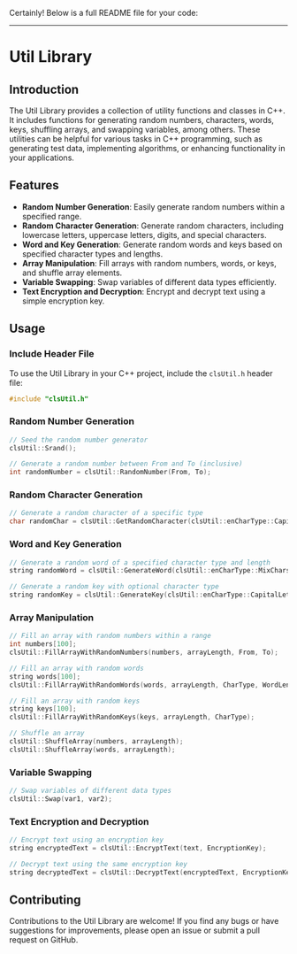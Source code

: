 Certainly! Below is a full README file for your code:

---

# Util Library

## Introduction

The Util Library provides a collection of utility functions and classes in C++. It includes functions for generating random numbers, characters, words, keys, shuffling arrays, and swapping variables, among others. These utilities can be helpful for various tasks in C++ programming, such as generating test data, implementing algorithms, or enhancing functionality in your applications.

## Features

- **Random Number Generation**: Easily generate random numbers within a specified range.
- **Random Character Generation**: Generate random characters, including lowercase letters, uppercase letters, digits, and special characters.
- **Word and Key Generation**: Generate random words and keys based on specified character types and lengths.
- **Array Manipulation**: Fill arrays with random numbers, words, or keys, and shuffle array elements.
- **Variable Swapping**: Swap variables of different data types efficiently.
- **Text Encryption and Decryption**: Encrypt and decrypt text using a simple encryption key.

## Usage

### Include Header File

To use the Util Library in your C++ project, include the `clsUtil.h` header file:

```cpp
#include "clsUtil.h"
```

### Random Number Generation

```cpp
// Seed the random number generator
clsUtil::Srand();

// Generate a random number between From and To (inclusive)
int randomNumber = clsUtil::RandomNumber(From, To);
```

### Random Character Generation

```cpp
// Generate a random character of a specific type
char randomChar = clsUtil::GetRandomCharacter(clsUtil::enCharType::CapitalLetter);
```

### Word and Key Generation

```cpp
// Generate a random word of a specified character type and length
string randomWord = clsUtil::GenerateWord(clsUtil::enCharType::MixChars, Length);

// Generate a random key with optional character type
string randomKey = clsUtil::GenerateKey(clsUtil::enCharType::CapitalLetter);
```

### Array Manipulation

```cpp
// Fill an array with random numbers within a range
int numbers[100];
clsUtil::FillArrayWithRandomNumbers(numbers, arrayLength, From, To);

// Fill an array with random words
string words[100];
clsUtil::FillArrayWithRandomWords(words, arrayLength, CharType, WordLength);

// Fill an array with random keys
string keys[100];
clsUtil::FillArrayWithRandomKeys(keys, arrayLength, CharType);

// Shuffle an array
clsUtil::ShuffleArray(numbers, arrayLength);
clsUtil::ShuffleArray(words, arrayLength);
```

### Variable Swapping

```cpp
// Swap variables of different data types
clsUtil::Swap(var1, var2);
```

### Text Encryption and Decryption

```cpp
// Encrypt text using an encryption key
string encryptedText = clsUtil::EncryptText(text, EncryptionKey);

// Decrypt text using the same encryption key
string decryptedText = clsUtil::DecryptText(encryptedText, EncryptionKey);
```

## Contributing

Contributions to the Util Library are welcome! If you find any bugs or have suggestions for improvements, please open an issue or submit a pull request on GitHub.
